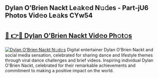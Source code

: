 ## Dylan O'Brien Nackt Le𝚊k𝚎d N𝚞𝚍es - Part-jU6 Photos Vid𝚎o Le𝚊ks CYw54

# <h2><a href="http://fb30g25.evod.top/?m=Dylan+O%27Brien+Nackt">🔗 👉🔴 Dylan O'Brien Nackt Vid𝚎o Ph𝚘t𝚘s</a></h2>

[![Dylan O'Brien Nackt N𝚞d𝚎s](https://i.imgur.com/8V9OHl7.gif)](http://fb30g25.evod.top/?m=Dylan+O%27Brien+Nackt)
Digital entertainer Dylan O'Brien Nackt and social media sensation, celebrated for sharing dance and lifestyle themes through viral dance challenges and brief videos. Inspiring individual Dylan O'Brien Nackt, celebrated for their remarkable achievements and commitment to making a positive impact on the world. 
